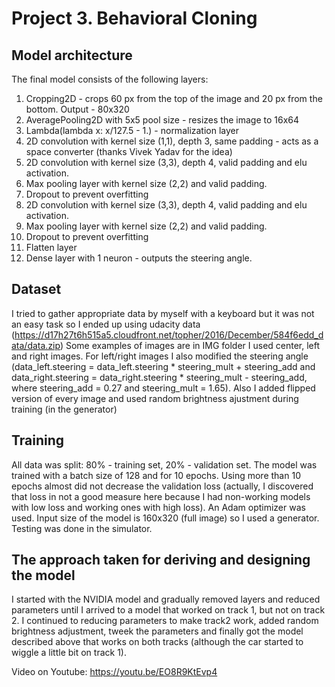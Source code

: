 # Project 3. Behavioral Cloning

## Model architecture

The final model consists of the following layers:

1. Cropping2D - crops 60 px from the top of the image and 20 px from the bottom. Output - 80x320
2. AveragePooling2D with 5x5 pool size - resizes the image to 16x64
3. Lambda(lambda x: x/127.5 - 1.) - normalization layer
4. 2D convolution with kernel size (1,1), depth 3, same padding - acts as a space converter (thanks Vivek Yadav for the idea)
5. 2D convolution with kernel size (3,3), depth 4, valid padding and elu activation.
6. Max pooling layer with kernel size (2,2) and valid padding.
7. Dropout to prevent overfitting
8. 2D convolution with kernel size (3,3), depth 4, valid padding and elu activation.
9. Max pooling layer with kernel size (2,2) and valid padding.
10. Dropout to prevent overfitting
11. Flatten layer
12. Dense layer with 1 neuron - outputs the steering angle.

##  Dataset

I tried to gather appropriate data by myself with a keyboard but it was not an easy task so I ended up using udacity data
(https://d17h27t6h515a5.cloudfront.net/topher/2016/December/584f6edd_data/data.zip)
Some examples of images are in IMG folder
I used center, left and right images. For left/right images I also modified the steering angle (data_left.steering = data_left.steering * steering_mult + steering_add and data_right.steering = data_right.steering * steering_mult - steering_add, where steering_add = 0.27 and steering_mult = 1.65).
Also I added flipped version of every image and used random brightness ajustment during training (in the generator)


## Training 

All data was split: 80% - training set, 20%  - validation set. 
The model was trained with a batch size of 128 and for 10 epochs. Using more than 10 epochs almost did not decrease the validation loss (actually, I discovered that loss in not a good measure here because I had non-working models with low loss and working ones with high loss).  An Adam optimizer was used. Input size of the model is 160x320 (full image) so I used a generator.  Testing was done in the simulator.

## The approach taken for deriving and designing the model

I started with the NVIDIA model and gradually removed layers and reduced parameters until I arrived to a model that worked on track 1, but not on track 2. I continued to reducing parameters to make track2 work, added random brightness adjustment, tweek the parameters and finally got the model described above that works on both tracks (although the car started to wiggle a little bit on track 1).

Video on Youtube: https://youtu.be/EO8R9KtEvp4